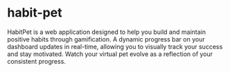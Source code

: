 # habit-pet
HabitPet is a web application designed to help you build and maintain positive habits through gamification. A dynamic progress bar on your dashboard updates in real-time, allowing you to visually track your success and stay motivated. Watch your virtual pet evolve as a reflection of your consistent progress.
